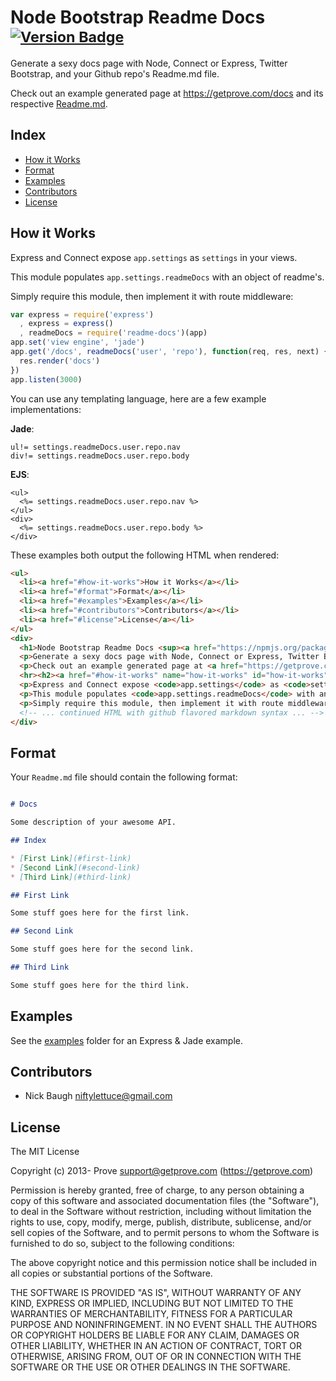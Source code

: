 
# Node Bootstrap Readme Docs <sup>[![Version Badge](http://vb.teelaun.ch/getprove/node-bootstrap-readme-docs.svg)](https://npmjs.org/package/readme-docs)</sup>

Generate a sexy docs page with Node, Connect or Express, Twitter Bootstrap, and your Github repo's Readme.md file.

Check out an example generated page at <https://getprove.com/docs> and its respective [Readme.md](https://github.com/getprove/prove-api/blob/master/Readme.md).


## Index

* [How it Works](#how-it-works)
* [Format](#format)
* [Examples](#examples)
* [Contributors](#contributors)
* [License](#license)


## How it Works

Express and Connect expose `app.settings` as `settings` in your views.

This module populates `app.settings.readmeDocs` with an object of readme's.

Simply require this module, then implement it with route middleware:

```js
var express = require('express')
  , express = express()
  , readmeDocs = require('readme-docs')(app)
app.set('view engine', 'jade')
app.get('/docs', readmeDocs('user', 'repo'), function(req, res, next) {
  res.render('docs')
})
app.listen(3000)
```

You can use any templating language, here are a few example implementations:

**Jade**:

```jade
ul!= settings.readmeDocs.user.repo.nav
div!= settings.readmeDocs.user.repo.body
```

**EJS**:

```ejs
<ul>
  <%= settings.readmeDocs.user.repo.nav %>
</ul>
<div>
  <%= settings.readmeDocs.user.repo.body %>
</div>
```

These examples both output the following HTML when rendered:

```html
<ul>
  <li><a href="#how-it-works">How it Works</a></li>
  <li><a href="#format">Format</a></li>
  <li><a href="#examples">Examples</a></li>
  <li><a href="#contributors">Contributors</a></li>
  <li><a href="#license">License</a></li>
</ul>
<div>
  <h1>Node Bootstrap Readme Docs <sup><a href="https://npmjs.org/package/readme-docs"><img src="http://vb.teelaun.ch/getprove/node-bootstrap-readme-docs.svg" alt="Version Badge"></a></sup></h1>
  <p>Generate a sexy docs page with Node, Connect or Express, Twitter Bootstrap, and your Github repo&#39;s Readme.md file.</p>
  <p>Check out an example generated page at <a href="https://getprove.com/docs">https://getprove.com/docs</a> and its respective <a href="https://github.com/getprove/prove-api/blob/master/Readme.md">Readme.md</a>.</p>
  <hr><h2><a href="#how-it-works" name="how-it-works" id="how-it-works">How it Works</a></h2>
  <p>Express and Connect expose <code>app.settings</code> as <code>settings</code> in your views.</p>
  <p>This module populates <code>app.settings.readmeDocs</code> with an object of readme&#39;s.</p>
  <p>Simply require this module, then implement it with route middleware:</p>
  <!-- ... continued HTML with github flavored markdown syntax ... -->
</div>
```


## Format

Your `Readme.md` file should contain the following format:

```md

# Docs

Some description of your awesome API.

## Index

* [First Link](#first-link)
* [Second Link](#second-link)
* [Third Link](#third-link)

## First Link

Some stuff goes here for the first link.

## Second Link

Some stuff goes here for the second link.

## Third Link

Some stuff goes here for the third link.

```

## Examples

See the [examples](https://github.com/getprove/node-bootstrap-readme-docs/tree/master/examples) folder for an Express &amp; Jade example.


## Contributors

* Nick Baugh <niftylettuce@gmail.com>


## License

The MIT License

Copyright (c) 2013- Prove <support@getprove.com> (https://getprove.com)

Permission is hereby granted, free of charge, to any person obtaining a copy
of this software and associated documentation files (the "Software"), to deal
in the Software without restriction, including without limitation the rights
to use, copy, modify, merge, publish, distribute, sublicense, and/or sell
copies of the Software, and to permit persons to whom the Software is
furnished to do so, subject to the following conditions:

The above copyright notice and this permission notice shall be included in
all copies or substantial portions of the Software.

THE SOFTWARE IS PROVIDED "AS IS", WITHOUT WARRANTY OF ANY KIND, EXPRESS OR
IMPLIED, INCLUDING BUT NOT LIMITED TO THE WARRANTIES OF MERCHANTABILITY,
FITNESS FOR A PARTICULAR PURPOSE AND NONINFRINGEMENT. IN NO EVENT SHALL THE
AUTHORS OR COPYRIGHT HOLDERS BE LIABLE FOR ANY CLAIM, DAMAGES OR OTHER
LIABILITY, WHETHER IN AN ACTION OF CONTRACT, TORT OR OTHERWISE, ARISING FROM,
OUT OF OR IN CONNECTION WITH THE SOFTWARE OR THE USE OR OTHER DEALINGS IN
THE SOFTWARE.


